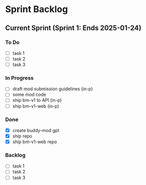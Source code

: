 # Sprint Backlog

## Current Sprint (Sprint 1: Ends 2025-01-24)

### To Do
- [ ] task 1
- [ ] task 2
- [ ] task 3

### In Progress
- [ ] draft mod submission guidelines (in-p)
- [ ] some mod code
- [ ] ship bm-v1 to API (in-p)
- [ ] ship bm-v1-web (in-p)

### Done
- [x] create buddy-mod gpt
- [x] ship repo
- [x] ship bm-v1-web repo

### Backlog
- [ ] task 1
- [ ] task 2
- [ ] task 3

